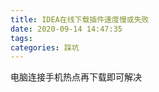 ```yaml
---
title: IDEA在线下载插件速度慢或失败
date: 2020-09-14 14:47:35
tags: 
categories: 踩坑
---
```


<!--more-->

电脑连接手机热点再下载即可解决